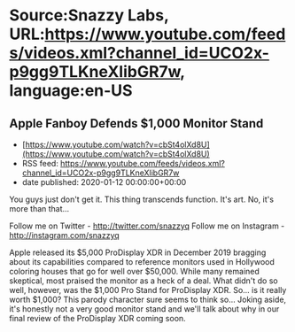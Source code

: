 # Source:Snazzy Labs, URL:https://www.youtube.com/feeds/videos.xml?channel_id=UCO2x-p9gg9TLKneXlibGR7w, language:en-US

## Apple Fanboy Defends $1,000 Monitor Stand
 - [https://www.youtube.com/watch?v=cbSt4olXd8U](https://www.youtube.com/watch?v=cbSt4olXd8U)
 - RSS feed: https://www.youtube.com/feeds/videos.xml?channel_id=UCO2x-p9gg9TLKneXlibGR7w
 - date published: 2020-01-12 00:00:00+00:00

You guys just don't get it. This thing transcends function. It's art. No, it's more than that...

Follow me on Twitter - http://twitter.com/snazzyq
Follow me on Instagram - http://instagram.com/snazzyq

Apple released its $5,000 ProDisplay XDR in December 2019 bragging about its capabilities compared to reference monitors used in Hollywood coloring houses that go for well over $50,000. While many remained skeptical, most praised the monitor as a heck of a deal. What didn't do so well, however, was the $1,000 Pro Stand for ProDisplay XDR. So... is it really worth $1,000? This parody character sure seems to think so... Joking aside, it's honestly not a very good monitor stand and we'll talk about why in our final review of the ProDisplay XDR coming soon.

